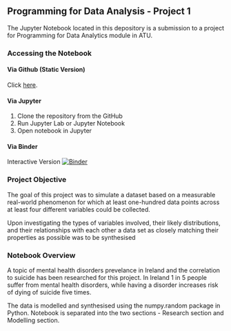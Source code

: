 ## Programming for Data Analysis - Project 1

The Jupyter Notebook located in this depository is a submission to a project for Programming for Data Analytics module in ATU. 

### Accessing the Notebook

#### Via Github (Static Version)

Click [here](https://github.com/dariairad/pda-project1/blob/main/pda-project1.ipynb).

#### Via Jupyter

1. Clone the repository from the GitHub
2. Run Jupyter Lab or Jupyter Notebook
3. Open notebook in Jupyter

#### Via Binder

Interactive Version [![Binder](https://mybinder.org/badge_logo.svg)](https://mybinder.org/v2/gh/dariairad/pda-project1/HEAD)

### Project Objective

The goal of this project was to simulate a dataset based on a measurable real-world phenomenon for which at least one-hundred data points across at least four different variables could be collected.

Upon investigating the types of variables involved, their likely distributions, and their relationships with each other a data set as closely matching their properties as possible was to be synthesised 

### Notebook Overview

A topic of mental health disorders prevelance in Ireland and the correlation to suicide has been researched for this project. In Ireland 1 in 5 people suffer from mental health disorders, while having a disorder increases risk of dying of suicide five times. 

The data is modelled and synthesised using the numpy.random package in Python. Notebook is separated into the two sections - Research section and Modelling section. 
